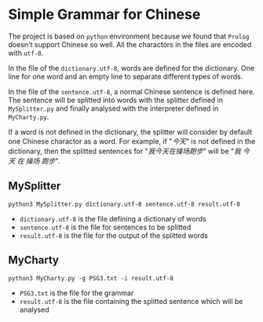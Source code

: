 # Simple Grammar for Chinese
The project is based on `python` environment because we found that `Prolog` doesn't support Chinese so well. All the charactors in the files are encoded with `utf-8`.

In the file of the `dictionary.utf-8`, words are defined for the dictionary. One line for one word and an empty line to separate different types of words.

In the file of the `sentence.utf-8`, a normal Chinese sentence is defined here. The sentence will be splitted into words with the splitter defined in `MySplitter.py` and finally analysed with the interpreter defined in `MyCharty.py`.

If a word is not defined in the dictionary, the splitter will consider by default one Chinese charactor as a word. For example, if "*今天*" is not defined in the dictionary, then the splitted sentences for "*我今天在操场跑步*" will be "*我 今 天 在 操场 跑步*". 

## MySplitter
```console
python3 MySplitter.py dictionary.utf-8 sentence.utf-8 result.utf-8
```
* `dictionary.utf-8` is the file defining a dictionary of words
* `sentence.utf-8` is the file for sentences to be splitted
* `result.utf-8` is the file for the output of the splitted words

## MyCharty
```console
python3 MyCharty.py -g PSG3.txt -i result.utf-8
```
* `PSG3.txt` is the file for the grammar
* `result.utf-8` is the file containing the splitted sentence which will be analysed